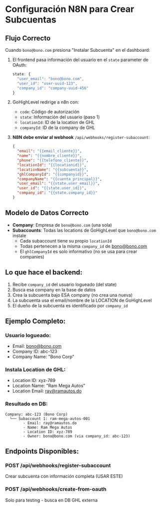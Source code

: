 # Configuración N8N para Crear Subcuentas

## Flujo Correcto

Cuando `bono@bono.com` presiona "Instalar Subcuenta" en el dashboard:

1. El frontend pasa información del usuario en el `state` parameter de OAuth:
   ```javascript
   state: {
     "user_email": "bono@bono.com",
     "user_id": "user-uuid-123",
     "company_id": "company-uuid-456"
   }
   ```

2. GoHighLevel redirige a n8n con:
   - `code`: Código de autorización
   - `state`: Información del usuario (paso 1)
   - `locationId`: ID de la location de GHL
   - `companyId`: ID de la company de GHL

3. **N8N debe enviar al webhook** `/api/webhooks/register-subaccount`:
   ```json
   {
     "email": "{{email_cliente}}",
     "name": "{{nombre_cliente}}",
     "phone": "{{telefono_cliente}}",
     "locationId": "{{locationid}}",
     "locationName": "{{subcuenta}}",
     "ghlCompanyId": "{{companyid}}",
     "companyName": "{{cuenta_principal}}",
     "user_email": "{{state.user_email}}",
     "user_id": "{{state.user_id}}",
     "company_id": "{{state.company_id}}"
   }
   ```

## Modelo de Datos Correcto

- **Company**: Empresa de `bono@bono.com` (una sola)
- **Subaccounts**: Todas las locations de GoHighLevel que `bono@bono.com` instale
  - Cada subaccount tiene su propio `locationId`
  - Todas pertenecen a la misma `company_id` de bono@bono.com
  - El `ghlCompanyId` es solo informativo (no se usa para crear companies)

## Lo que hace el backend:

1. Recibe `company_id` del usuario logueado (del state)
2. Busca esa company en la base de datos
3. Crea la subcuenta bajo ESA company (no crea una nueva)
4. La subcuenta usa el email/nombre de la LOCATION de GoHighLevel
5. El dueño de la subcuenta es identificado por `company_id`

## Ejemplo Completo:

### Usuario logueado:
- Email: bono@bono.com
- Company ID: abc-123
- Company Name: "Bono Corp"

### Instala Location de GHL:
- Location ID: xyz-789
- Location Name: "Ram Mega Autos"
- Location Email: ray@ramautos.do

### Resultado en DB:
```
Company: abc-123 (Bono Corp)
  └── Subaccount 1: ram-mega-autos-001
        - Email: ray@ramautos.do
        - Name: Ram Mega Autos  
        - Location ID: xyz-789
        - Owner: bono@bono.com (via company_id: abc-123)
```

## Endpoints Disponibles:

### POST /api/webhooks/register-subaccount
Crear subcuenta con información completa (USAR ESTE)

### POST /api/webhooks/create-from-oauth  
Solo para testing - busca en DB GHL externa
